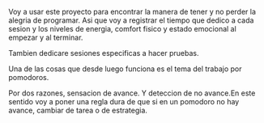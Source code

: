 Voy a usar este proyecto para encontrar la manera de tener y no perder la alegria de programar. Asi que voy a registrar el tiempo que dedico a cada sesion y los niveles de energia, comfort fisico y estado emocional  al empezar y al terminar.

Tambien dedicare sesiones especificas a hacer pruebas.

Una de las cosas que desde luego funciona es el tema del trabajo por pomodoros.

Por dos razones, sensacion de avance. Y deteccion de no avance.En este sentido voy a poner una regla dura de que si en un pomodoro no hay avance, cambiar de tarea o de estrategia.
